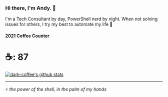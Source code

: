 ### Hi there, I'm Andy. 👋

I'm a Tech Consultant by day, PowerShell nerd by night. When not solving issues for others, I try my best to automate my life 🤖

#### 2021 Coffee Counter
# ☕: 87


[![dark-coffee's github stats](https://github-readme-stats.vercel.app/api?username=dark-coffee)](https://github.com/anuraghazra/github-readme-stats)

<!--
**dark-coffee/dark-coffee** is a ✨ _special_ ✨ repository because its `README.md` (this file) appears on your GitHub profile.

Here are some ideas to get you started:

- 🔭 I’m currently working on ...
- 🌱 I’m currently learning ...
- 👯 I’m looking to collaborate on ...
- 🤔 I’m looking for help with ...
- 💬 Ask me about ...
- 📫 How to reach me: ...
- 😄 Pronouns: ...
- ⚡ Fun fact: ...
-->
---
⚡ *the power of the shell, in the palm of my hands*


